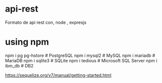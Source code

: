 # api-rest

Formato de api rest con, node , expresjs

# using npm

npm i pg pg-hstore # PostgreSQL
npm i mysql2 # MySQL
npm i mariadb # MariaDB
npm i sqlite3 # SQLite
npm i tedious # Microsoft SQL Server
npm i ibm_db # DB2

https://sequelize.org/v7/manual/getting-started.html
